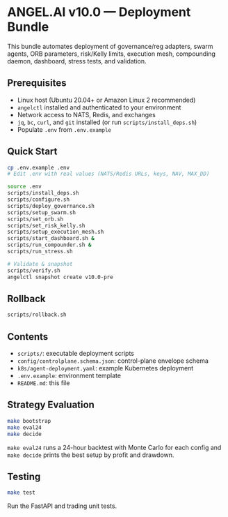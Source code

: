 # ANGEL.AI v10.0 — Deployment Bundle

This bundle automates deployment of governance/reg adapters, swarm agents, ORB parameters,
risk/Kelly limits, execution mesh, compounding daemon, dashboard, stress tests, and validation.

## Prerequisites
- Linux host (Ubuntu 20.04+ or Amazon Linux 2 recommended)
- `angelctl` installed and authenticated to your environment
- Network access to NATS, Redis, and exchanges
- `jq`, `bc`, `curl`, and `git` installed (or run `scripts/install_deps.sh`)
- Populate `.env` from `.env.example`

## Quick Start
```bash
cp .env.example .env
# Edit .env with real values (NATS/Redis URLs, keys, NAV, MAX_DD)

source .env
scripts/install_deps.sh
scripts/configure.sh
scripts/deploy_governance.sh
scripts/setup_swarm.sh
scripts/set_orb.sh
scripts/set_risk_kelly.sh
scripts/setup_execution_mesh.sh
scripts/start_dashboard.sh &
scripts/run_compounder.sh &
scripts/run_stress.sh

# Validate & snapshot
scripts/verify.sh
angelctl snapshot create v10.0-pre
```

## Rollback
```bash
scripts/rollback.sh
```

## Contents
- `scripts/`: executable deployment scripts
- `config/controlplane.schema.json`: control-plane envelope schema
- `k8s/agent-deployment.yaml`: example Kubernetes deployment
- `.env.example`: environment template
- `README.md`: this file

## Strategy Evaluation
```bash
make bootstrap
make eval24
make decide
```
`make eval24` runs a 24-hour backtest with Monte Carlo for each config and `make decide` prints the best setup by profit and drawdown.

## Testing
```bash
make test
```
Run the FastAPI and trading unit tests.

